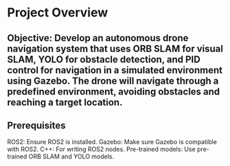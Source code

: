 # Project Overview
## Objective: Develop an autonomous drone navigation system that uses ORB SLAM for visual SLAM, YOLO for obstacle detection, and PID control for navigation in a simulated environment using Gazebo. The drone will navigate through a predefined environment, avoiding obstacles and reaching a target location.

## Prerequisites
ROS2: Ensure ROS2 is installed.
Gazebo: Make sure Gazebo is compatible with ROS2.
C++: For writing ROS2 nodes.
Pre-trained models: Use pre-trained ORB SLAM and YOLO models.
